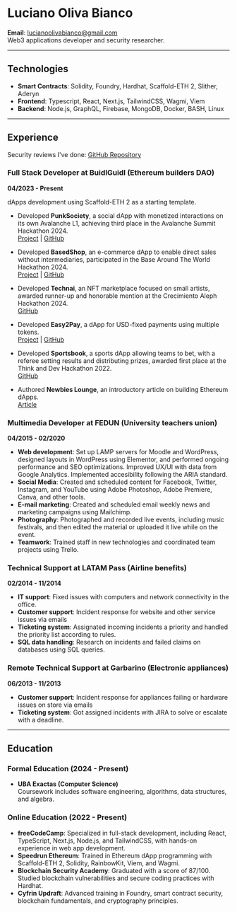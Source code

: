 # Luciano Oliva Bianco
**Email**: [lucianoolivabianco@gmail.com](mailto:lucianoolivabianco@gmail.com)  
Web3 applications developer and security researcher.

---

## Technologies

- **Smart Contracts**: Solidity, Foundry, Hardhat, Scaffold-ETH 2, Slither, Aderyn
- **Frontend**: Typescript, React, Next.js, TailwindCSS, Wagmi, Viem
- **Backend**: Node.js, GraphQL, Firebase, MongoDB, Docker, BASH, Linux

---

## Experience

Security reviews I've done: [GitHub Repository](https://github.com/luloxi/security-reviews)

### Full Stack Developer at BuidlGuidl (Ethereum builders DAO)
**04/2023 - Present**

dApps development using Scaffold-ETH 2 as a starting template.

- Developed **PunkSociety**, a social dApp with monetized interactions on its own Avalanche L1, achieving third place in the Avalanche Summit Hackathon 2024.  
  [Project](https://punksociety.xyz) | [GitHub](https://github.com/luloxi/PunkSociety)
  
- Developed **BasedShop**, an e-commerce dApp to enable direct sales without intermediaries, participated in the Base Around The World Hackathon 2024.  
  [Project](https://basedshop.vercel.app) | [GitHub](https://github.com/luloxi/BasedShop)
  
- Developed **Technai**, an NFT marketplace focused on small artists, awarded runner-up and honorable mention at the Crecimiento Aleph Hackathon 2024.  
  [GitHub](https://github.com/luloxi/technai-marketplace)
  
- Developed **Easy2Pay**, a dApp for USD-fixed payments using multiple tokens.  
  [Project](https://easy2pay.vercel.app) | [GitHub](https://github.com/luloxi/Easy2Pay)
  
- Developed **Sportsbook**, a sports dApp allowing teams to bet, with a referee setting results and distributing prizes, awarded first place at the Think and Dev Hackathon 2022.  
  [GitHub](https://github.com/luloxi/Sportsbook)
  
- Authored **Newbies Lounge**, an introductory article on building Ethereum dApps.  
  [Article](https://lulox.notion.site/Newbies-Lounge-68ea7c4c5f1a4ec29786be6a76516878)

### Multimedia Developer at FEDUN (University teachers union)
**04/2015 - 02/2020**

- **Web development**: Set up LAMP servers for Moodle and WordPress, designed layouts in WordPress using Elementor, and performed ongoing performance and SEO optimizations. Improved UX/UI with data from Google Analytics. Implemented accesibility following the ARIA standard.
- **Social Media**: Created and scheduled content for Facebook, Twitter, Instagram, and YouTube using Adobe Photoshop, Adobe Premiere, Canva, and other tools. 
- **E-mail marketing**: Created and scheduled email weekly news and marketing campaigns using Mailchimp.
- **Photography**: Photographed and recorded live events, including music festivals, and then edited the material or uploaded it live while on the event.
- **Teamwork**: Trained staff in new technologies and coordinated team projects using Trello.

### Technical Support at LATAM Pass (Airline benefits)
**02/2014 - 11/2014**

- **IT support**: Fixed issues with computers and network connectivity in the office.
- **Customer support**: Incident response for website and other service issues via emails
- **Ticketing system**: Assignated incoming incidents a priority and handled the priority list according to rules.
- **SQL data handling**: Research on incidents and failed claims on databases using SQL queries.

### Remote Technical Support at Garbarino (Electronic appliances)
**06/2013 - 11/2013**

- **Customer support**: Incident response for appliances failing or hardware issues on store via emails
- **Ticketing system**: Got assigned incidents with JIRA to solve or escalate with a deadline.

---

## Education

### Formal Education (2024 - Present)

- **UBA Exactas (Computer Science)**  
  Coursework includes software engineering, algorithms, data structures, and algebra.

### Online Education (2022 - Present)

- **freeCodeCamp**: Specialized in full-stack development, including React, TypeScript, Next.js, Node.js, and TailwindCSS, with hands-on experience in web app development.
- **Speedrun Ethereum**: Trained in Ethereum dApp programming with Scaffold-ETH 2, Solidity, RainbowKit, Viem, and Wagmi.
- **Blockchain Security Academy**: Graduated with a score of 87/100. Studied blockchain vulnerabilities and secure coding practices with Hardhat.
- **Cyfrin Updraft**: Advanced training in Foundry, smart contract security, blockchain fundamentals, and cryptography principles.
